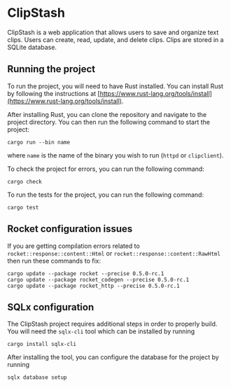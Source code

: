 # ClipStash

ClipStash is a web application that allows users to save and organize text clips. Users can create, read, update, and delete clips. Clips are stored in a SQLite database.

## Running the project

To run the project, you will need to have Rust installed. You can install Rust by following the instructions at [https://www.rust-lang.org/tools/install](https://www.rust-lang.org/tools/install).

After installing Rust, you can clone the repository and navigate to the project directory. You can then run the following command to start the project:

```
cargo run --bin name
```

where `name` is the name of the binary you wish to run (`httpd` or `clipclient`).

To check the project for errors, you can run the following command:

```
cargo check
```

To run the tests for the project, you can run the following command:

```
cargo test
```

## Rocket configuration issues

If you are getting compilation errors related to `rocket::response::content::Html` or `rocket::response::content::RawHtml` then run these commands to fix:

```
cargo update --package rocket --precise 0.5.0-rc.1
cargo update --package rocket_codegen --precise 0.5.0-rc.1
cargo update --package rocket_http --precise 0.5.0-rc.1
```

## SQLx configuration
The ClipStash project requires additional steps in order to properly build. You will need the `sqlx-cli` tool which can be installed by running

```
cargo install sqlx-cli
```

After installing the tool, you can configure the database for the project by running

```
sqlx database setup
```
